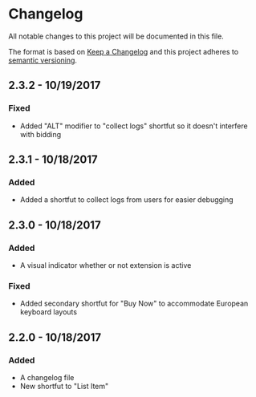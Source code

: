 # Changelog
All notable changes to this project will be documented in this file.

The format is based on [Keep a Changelog](http://keepachangelog.com/en/1.0.0/)
and this project adheres to [semantic versioning](http://semver.org/spec/v2.0.0.html).

## 2.3.2 - 10/19/2017
### Fixed
- Added "ALT" modifier to "collect logs" shortfut so it doesn't interfere with bidding

## 2.3.1 - 10/18/2017
### Added
- Added a shortfut to collect logs from users for easier debugging

## 2.3.0 - 10/18/2017
### Added
- A visual indicator whether or not extension is active

### Fixed
- Added secondary shortfut for "Buy Now" to accommodate European keyboard layouts

## 2.2.0 - 10/18/2017
### Added
- A changelog file
- New shortfut to "List Item"